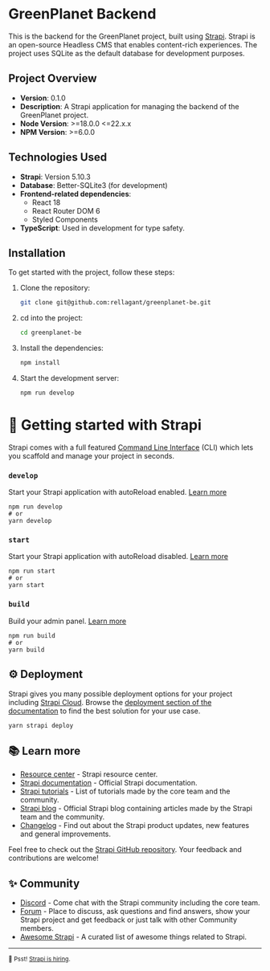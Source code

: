 # GreenPlanet Backend

This is the backend for the GreenPlanet project, built using [Strapi](https://strapi.io/). 
Strapi is an open-source Headless CMS that enables content-rich experiences. 
The project uses SQLite as the default database for development purposes.

## Project Overview

- **Version**: 0.1.0
- **Description**: A Strapi application for managing the backend of the GreenPlanet project.
- **Node Version**: >=18.0.0 <=22.x.x
- **NPM Version**: >=6.0.0

## Technologies Used

- **Strapi**: Version 5.10.3
- **Database**: Better-SQLite3 (for development)
- **Frontend-related dependencies**:
  - React 18
  - React Router DOM 6
  - Styled Components
- **TypeScript**: Used in development for type safety.

## Installation

To get started with the project, follow these steps:

1. Clone the repository:

   ```bash
   git clone git@github.com:rellagant/greenplanet-be.git
   ```
2. cd into the project:

   ```bash
   cd greenplanet-be
   ```
3. Install the dependencies:

   ```bash
   npm install
   ```

4. Start the development server:

   ```bash
   npm run develop
   ```

# 🚀 Getting started with Strapi
Strapi comes with a full featured [Command Line Interface](https://docs.strapi.io/dev-docs/cli) (CLI) which lets you scaffold and manage your project in seconds.

### `develop`

Start your Strapi application with autoReload enabled. [Learn more](https://docs.strapi.io/dev-docs/cli#strapi-develop)

```
npm run develop
# or
yarn develop
```

### `start`

Start your Strapi application with autoReload disabled. [Learn more](https://docs.strapi.io/dev-docs/cli#strapi-start)

```
npm run start
# or
yarn start
```

### `build`

Build your admin panel. [Learn more](https://docs.strapi.io/dev-docs/cli#strapi-build)

```
npm run build
# or
yarn build
```

## ⚙️ Deployment

Strapi gives you many possible deployment options for your project including [Strapi Cloud](https://cloud.strapi.io). Browse the [deployment section of the documentation](https://docs.strapi.io/dev-docs/deployment) to find the best solution for your use case.

```
yarn strapi deploy
```

## 📚 Learn more

- [Resource center](https://strapi.io/resource-center) - Strapi resource center.
- [Strapi documentation](https://docs.strapi.io) - Official Strapi documentation.
- [Strapi tutorials](https://strapi.io/tutorials) - List of tutorials made by the core team and the community.
- [Strapi blog](https://strapi.io/blog) - Official Strapi blog containing articles made by the Strapi team and the community.
- [Changelog](https://strapi.io/changelog) - Find out about the Strapi product updates, new features and general improvements.

Feel free to check out the [Strapi GitHub repository](https://github.com/strapi/strapi). Your feedback and contributions are welcome!

## ✨ Community

- [Discord](https://discord.strapi.io) - Come chat with the Strapi community including the core team.
- [Forum](https://forum.strapi.io/) - Place to discuss, ask questions and find answers, show your Strapi project and get feedback or just talk with other Community members.
- [Awesome Strapi](https://github.com/strapi/awesome-strapi) - A curated list of awesome things related to Strapi.

---

<sub>🤫 Psst! [Strapi is hiring](https://strapi.io/careers).</sub>
